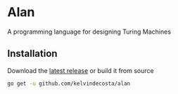 # Alan

A programming language for designing Turing Machines

## Installation

Download the [latest release](https://github.com/kelvindecosta/alan/releases/latest) or build it from source

```bash
go get -u github.com/kelvindecosta/alan
```